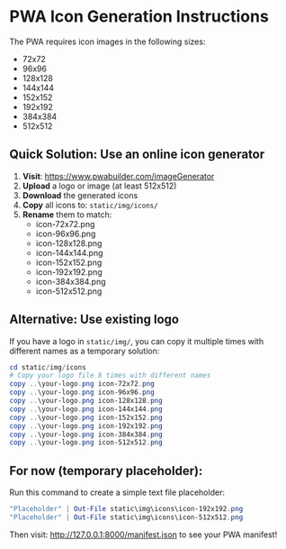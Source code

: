 # PWA Icon Generation Instructions

The PWA requires icon images in the following sizes:
- 72x72
- 96x96
- 128x128
- 144x144
- 152x152
- 192x192
- 384x384
- 512x512

## Quick Solution: Use an online icon generator

1. **Visit**: https://www.pwabuilder.com/imageGenerator
2. **Upload** a logo or image (at least 512x512)
3. **Download** the generated icons
4. **Copy** all icons to: `static/img/icons/`
5. **Rename** them to match:
   - icon-72x72.png
   - icon-96x96.png
   - icon-128x128.png
   - icon-144x144.png
   - icon-152x152.png
   - icon-192x192.png
   - icon-384x384.png
   - icon-512x512.png

## Alternative: Use existing logo

If you have a logo in `static/img/`, you can copy it multiple times with different names as a temporary solution:

```powershell
cd static/img/icons
# Copy your logo file 8 times with different names
copy ..\your-logo.png icon-72x72.png
copy ..\your-logo.png icon-96x96.png
copy ..\your-logo.png icon-128x128.png
copy ..\your-logo.png icon-144x144.png
copy ..\your-logo.png icon-152x152.png
copy ..\your-logo.png icon-192x192.png
copy ..\your-logo.png icon-384x384.png
copy ..\your-logo.png icon-512x512.png
```

## For now (temporary placeholder):

Run this command to create a simple text file placeholder:
```powershell
"Placeholder" | Out-File static\img\icons\icon-192x192.png
"Placeholder" | Out-File static\img\icons\icon-512x512.png
```

Then visit: http://127.0.0.1:8000/manifest.json to see your PWA manifest!
